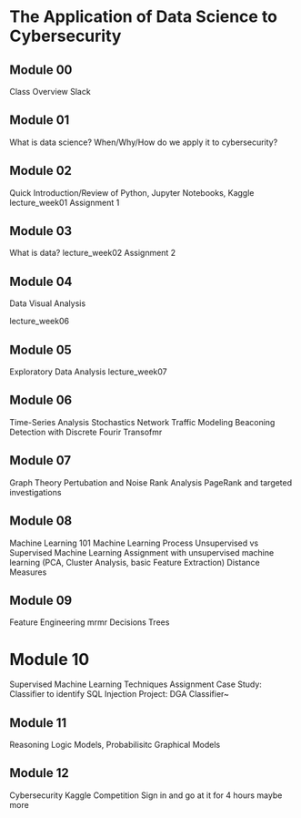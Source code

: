 # The Application of Data Science to Cybersecurity

## Module 00

Class Overview
Slack

## Module 01

What is data science?
When/Why/How do we apply it to cybersecurity?

## Module 02

Quick Introduction/Review of Python, Jupyter Notebooks, Kaggle
lecture_week01
Assignment 1

## Module 03

What is data?
lecture_week02
Assignment 2

## Module 04 

Data Visual Analysis

lecture_week06

## Module 05

Exploratory Data Analysis
lecture_week07

## Module 06

Time-Series Analysis
Stochastics Network Traffic Modeling Beaconing Detection with Discrete Fourir Transofmr

## Module 07

Graph Theory Pertubation and Noise Rank Analysis
PageRank and targeted investigations

## Module 08

Machine Learning 101
Machine Learning Process
Unsupervised vs Supervised Machine Learning
Assignment with unsupervised machine learning (PCA, Cluster Analysis, basic Feature Extraction)
Distance Measures

## Module 09
Feature Engineering
mrmr
Decisions Trees

# Module 10

Supervised Machine Learning Techniques
Assignment Case Study: Classifier to identify SQL Injection Project: DGA Classifier~

## Module 11

Reasoning Logic Models, Probabilisitc Graphical Models

## Module 12

Cybersecurity Kaggle Competition
Sign in and go at it for 4 hours maybe more